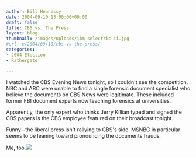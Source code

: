 ```yaml
---
author: Bill Hennessy
date: 2004-09-10 13:00:00+00:00
draft: false
title: CBS vs. The Press
layout: blog
thumbnail: /images/uploads/ibm-selectric-ii.jpg
#url: e/2004/09/10/cbs-vs-the-press/
categories:
- 2004 Election
- Rathergate

---
```


I watched the CBS Evening News tonight, so I couldn't see the competition.  NBC and ABC were unable to find a single forensic document specialist who believe the documents on CBS News were legitimate.  These included former FBI document experts now teaching forensics at universities.   
  
Apparently, the only expert who thinks Jerry Killian typed and signed the CBS papers is the CBS employee featured on their broadcast tonight.    
  
Funny--the liberal press isn't rallying to CBS's side.  MSNBC in particular seems to be leaning toward pronouncing the documents frauds.    
  
Me, too.![](https://blog.billhennessy.com/aggbug.aspx?PostID=577)

